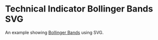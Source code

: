 # Technical Indicator Bollinger Bands SVG
An example showing [Bollinger Bands](https://en.wikipedia.org/wiki/Bollinger_Bands) using SVG.
